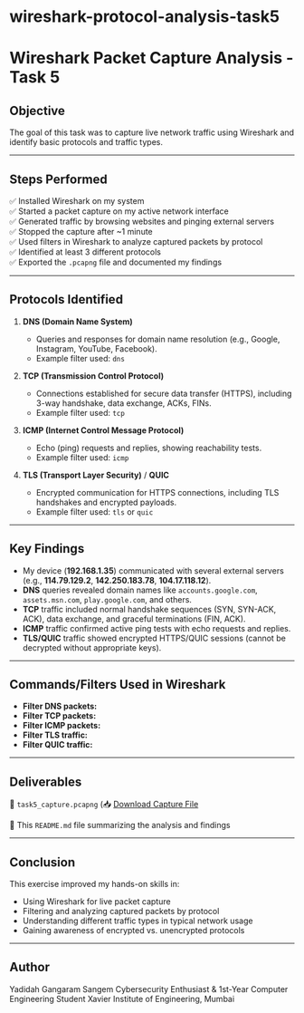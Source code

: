 # wireshark-protocol-analysis-task5
# Wireshark Packet Capture Analysis - Task 5

## Objective
The goal of this task was to capture live network traffic using Wireshark and identify basic protocols and traffic types.

---

## Steps Performed

✅ Installed Wireshark on my system  
✅ Started a packet capture on my active network interface  
✅ Generated traffic by browsing websites and pinging external servers  
✅ Stopped the capture after ~1 minute  
✅ Used filters in Wireshark to analyze captured packets by protocol  
✅ Identified at least 3 different protocols  
✅ Exported the `.pcapng` file and documented my findings

---

## Protocols Identified

1. **DNS (Domain Name System)**  
   - Queries and responses for domain name resolution (e.g., Google, Instagram, YouTube, Facebook).  
   - Example filter used: `dns`

2. **TCP (Transmission Control Protocol)**  
   - Connections established for secure data transfer (HTTPS), including 3-way handshake, data exchange, ACKs, FINs.  
   - Example filter used: `tcp`

3. **ICMP (Internet Control Message Protocol)**  
   - Echo (ping) requests and replies, showing reachability tests.  
   - Example filter used: `icmp`

4. **TLS (Transport Layer Security)** / **QUIC**  
   - Encrypted communication for HTTPS connections, including TLS handshakes and encrypted payloads.  
   - Example filter used: `tls` or `quic`

---

## Key Findings

- My device (**192.168.1.35**) communicated with several external servers (e.g., **114.79.129.2**, **142.250.183.78**, **104.17.118.12**).
- **DNS** queries revealed domain names like `accounts.google.com`, `assets.msn.com`, `play.google.com`, and others.
- **TCP** traffic included normal handshake sequences (SYN, SYN-ACK, ACK), data exchange, and graceful terminations (FIN, ACK).
- **ICMP** traffic confirmed active ping tests with echo requests and replies.
- **TLS/QUIC** traffic showed encrypted HTTPS/QUIC sessions (cannot be decrypted without appropriate keys).

---

## Commands/Filters Used in Wireshark

- **Filter DNS packets:**
- **Filter TCP packets:**  
- **Filter ICMP packets:**  
- **Filter TLS traffic:**  
- **Filter QUIC traffic:**
---

## Deliverables

📁 `task5_capture.pcapng` (📥 [Download Capture File](https://drive.google.com/file/d/1fefYSNhrEPqaYPEbARViSqc45PLgqujk/view?usp=drive_link)
 
📝 This `README.md` file summarizing the analysis and findings

---

## Conclusion

This exercise improved my hands-on skills in:
- Using Wireshark for live packet capture  
- Filtering and analyzing captured packets by protocol  
- Understanding different traffic types in typical network usage  
- Gaining awareness of encrypted vs. unencrypted protocols

---

## Author
Yadidah Gangaram Sangem
Cybersecurity Enthusiast & 1st-Year Computer Engineering Student
Xavier Institute of Engineering, Mumbai



 
